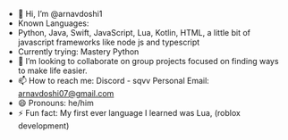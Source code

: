 - 👋 Hi, I’m @arnavdoshi1
- Known Languages:
- Python, Java, Swift, JavaScript, Lua, Kotlin, HTML, a little bit of javascript frameworks like node js and typescript
- Currently trying: Mastery Python
- 💞️ I’m looking to collaborate on group projects focused on finding ways to make life easier.
- 📫 How to reach me: Discord - sqvv Personal Email: arnavdoshi07@gmail.com
- 😄 Pronouns: he/him
- ⚡ Fun fact: My first ever language I learned was Lua, (roblox development)

<!---
arnavdoshi1/arnavdoshi1 is a ✨ special ✨ repository because its `README.md` (this file) appears on your GitHub profile.
You can click the Preview link to take a look at your changes.
--->
